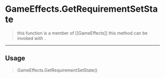 # GameEffects.GetRequirementSetState
> this function is a member of [[GameEffects]]
> this method can be invoked with `.`
-----
## Usage
> GameEffects.GetRequirementSetState()
